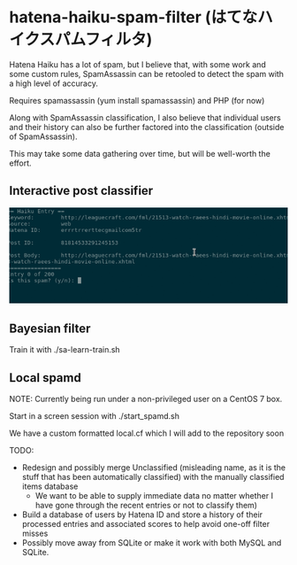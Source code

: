 # hatena-haiku-spam-filter (はてなハイクスパムフィルタ)

Hatena Haiku has a lot of spam, but I believe that, with some work and some custom rules, SpamAssassin can be retooled to detect the spam with a high level of accuracy.

Requires spamassassin (yum install spamassassin) and PHP (for now)

Along with SpamAssassin classification, I also believe that individual users and their history can also be further factored into the classification (outside of SpamAssassin).

This may take some data gathering over time, but will be well-worth the effort.

## Interactive post classifier

![](https://raw.githubusercontent.com/sudofox/hatena-haiku-spam-filter/master/media/HRi4UJc.gif)

## Bayesian filter 

Train it with ./sa-learn-train.sh

## Local spamd

NOTE: Currently being run under a non-privileged user on a CentOS 7 box. 

Start in a screen session with ./start_spamd.sh

We have a custom formatted local.cf which I will add to the repository soon

TODO:

- Redesign and possibly merge Unclassified (misleading name, as it is the stuff that has been automatically classified) with the manually classified items database
	- We want to be able to supply immediate data no matter whether I have gone through the recent entries or not to classify them)
- Build a database of users by Hatena ID and store a history of their processed entries and associated scores to help avoid one-off filter misses
- Possibly move away from SQLite or make it work with both MySQL and SQLite.

